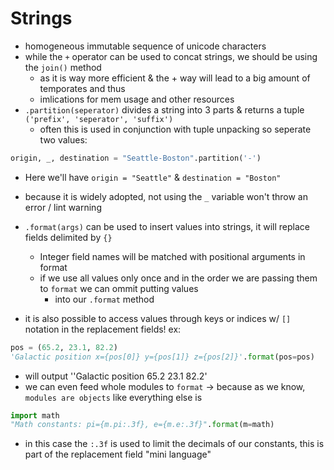 # Strings 

- homogeneous immutable sequence of unicode characters
- while the `+` operator can be used to concat strings, we should be using the `join()` method 
    - as it is way more efficient & the + way will lead to a big amount of temporates and thus
    - imlications for mem usage and other resources
- `.partition(seperator)` divides a string into 3 parts & returns a tuple `('prefix', 'seperator', 'suffix')`
    - often this is used in conjunction with tuple unpacking so seperate two values:
```python
origin, _, destination = "Seattle-Boston".partition('-')
```
- Here we'll have `origin = "Seattle"` & `destination = "Boston"`
- because it is widely adopted, not using the `_` variable won't throw an error / lint warning

- `.format(args)` can be used to insert values into strings, it will replace fields delimited by `{}`
    - Integer field names will be matched with positional arguments in format
    - if we use all values only once and in the order we are passing them to `format` we can ommit putting values
        - into our `.format` method
- it is also possible to access values through keys or indices w/ `[]` notation in the replacement fields! ex:
```python 
pos = (65.2, 23.1, 82.2)
'Galactic position x={pos[0]} y={pos[1]} z={pos[2]}'.format(pos=pos)
```
- will output ''Galactic position 65.2 23.1 82.2'
- we can even feed whole modules to `format` -> because as we know, `modules are objects` like everything else is
```python
import math
"Math constants: pi={m.pi:.3f}, e={m.e:.3f}".format(m=math)
```
- in this case the `:.3f` is used to limit the decimals of our constants, this is part of the replacement field "mini language"


 